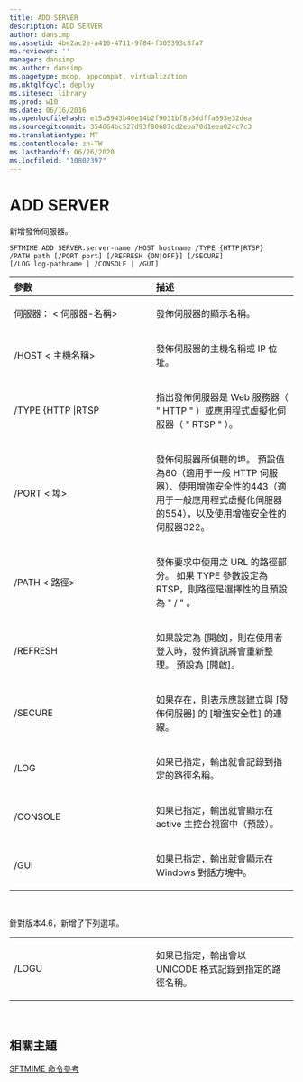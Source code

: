 ```yaml
---
title: ADD SERVER
description: ADD SERVER
author: dansimp
ms.assetid: 4be2ac2e-a410-4711-9f84-f305393c8fa7
ms.reviewer: ''
manager: dansimp
ms.author: dansimp
ms.pagetype: mdop, appcompat, virtualization
ms.mktglfcycl: deploy
ms.sitesec: library
ms.prod: w10
ms.date: 06/16/2016
ms.openlocfilehash: e15a5943b40e14b2f9031bf8b3ddffa693e32dea
ms.sourcegitcommit: 354664bc527d93f80687cd2eba70d1eea024c7c3
ms.translationtype: MT
ms.contentlocale: zh-TW
ms.lasthandoff: 06/26/2020
ms.locfileid: "10802397"
---
```

# ADD SERVER


新增發佈伺服器。

`SFTMIME ADD SERVER:server-name /HOST hostname /TYPE {HTTP|RTSP}                 /PATH path [/PORT port] [/REFRESH {ON|OFF}] [/SECURE]                 [/LOG log-pathname | /CONSOLE | /GUI]`

<table>
<colgroup>
<col width="50%" />
<col width="50%" />
</colgroup>
<thead>
<tr class="header">
<th align="left">參數</th>
<th align="left">描述</th>
</tr>
</thead>
<tbody>
<tr class="odd">
<td align="left"><p>伺服器： &lt; 伺服器-名稱&gt;</p></td>
<td align="left"><p>發佈伺服器的顯示名稱。</p></td>
</tr>
<tr class="even">
<td align="left"><p>/HOST &lt; 主機名稱&gt;</p></td>
<td align="left"><p>發佈伺服器的主機名稱或 IP 位址。</p></td>
</tr>
<tr class="odd">
<td align="left"><p>/TYPE {HTTP |RTSP</p></td>
<td align="left"><p>指出發佈伺服器是 Web 服務器（ &quot; HTTP &quot; ）或應用程式虛擬化伺服器（ &quot; RTSP &quot; ）。</p></td>
</tr>
<tr class="even">
<td align="left"><p>/PORT &lt; 埠&gt;</p></td>
<td align="left"><p>發佈伺服器所偵聽的埠。 預設值為80（適用于一般 HTTP 伺服器）、使用增強安全性的443（適用于一般應用程式虛擬化伺服器的554），以及使用增強安全性的伺服器322。</p></td>
</tr>
<tr class="odd">
<td align="left"><p>/PATH &lt; 路徑&gt;</p></td>
<td align="left"><p>發佈要求中使用之 URL 的路徑部分。 如果 TYPE 參數設定為 RTSP，則路徑是選擇性的且預設為 &quot; / &quot; 。</p></td>
</tr>
<tr class="even">
<td align="left"><p>/REFRESH</p></td>
<td align="left"><p>如果設定為 [開啟]，則在使用者登入時，發佈資訊將會重新整理。 預設為 [開啟]。</p></td>
</tr>
<tr class="odd">
<td align="left"><p>/SECURE</p></td>
<td align="left"><p>如果存在，則表示應該建立與 [發佈伺服器] 的 [增強安全性] 的連線。</p></td>
</tr>
<tr class="even">
<td align="left"><p>/LOG</p></td>
<td align="left"><p>如果已指定，輸出就會記錄到指定的路徑名稱。</p></td>
</tr>
<tr class="odd">
<td align="left"><p>/CONSOLE</p></td>
<td align="left"><p>如果已指定，輸出就會顯示在 active 主控台視窗中（預設）。</p></td>
</tr>
<tr class="even">
<td align="left"><p>/GUI</p></td>
<td align="left"><p>如果已指定，輸出就會顯示在 Windows 對話方塊中。</p></td>
</tr>
</tbody>
</table>

 

針對版本4.6，新增了下列選項。

<table>
<colgroup>
<col width="50%" />
<col width="50%" />
</colgroup>
<tbody>
<tr class="odd">
<td align="left"><p>/LOGU</p></td>
<td align="left"><p>如果已指定，輸出會以 UNICODE 格式記錄到指定的路徑名稱。</p></td>
</tr>
</tbody>
</table>

 

## 相關主題


[SFTMIME 命令參考](sftmime--command-reference.md)

 

 





